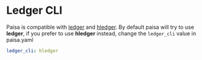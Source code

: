 # Ledger CLI

Paisa is compatible with [ledger](https://www.ledger-cli.org) and [hledger](https://hledger.org/). By default
paisa will try to use **ledger**, if you prefer to use **hledger**
instead, change the `ledger_cli` value in paisa.yaml

```yaml
ledger_cli: hledger
```

